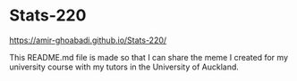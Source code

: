 # Stats-220

https://amir-ghoabadi.github.io/Stats-220/ 


This README.md file is made so that I can share the meme I created for my university course with my tutors in the University of Auckland.
